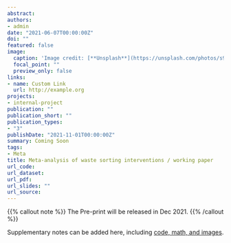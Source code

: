 ```yaml
---
abstract: 
authors:
- admin
date: "2021-06-07T00:00:00Z"
doi: ""
featured: false
image:
  caption: 'Image credit: [**Unsplash**](https://unsplash.com/photos/s9CC2SKySJM)'
  focal_point: ""
  preview_only: false
links:
- name: Custom Link
  url: http://example.org
projects:
- internal-project
publication: ""
publication_short: ""
publication_types:
- "3"
publishDate: "2021-11-01T00:00:00Z"
summary: Coming Soon
tags:
- Meta
title: Meta-analysis of waste sorting interventions / working paper
url_code: 
url_dataset: 
url_pdf: 
url_slides: ""
url_source: 
---
```


{{% callout note %}}
The Pre-print will be released in Dec 2021.
{{% /callout %}}

Supplementary notes can be added here, including [code, math, and images](https://wowchemy.com/docs/writing-markdown-latex/).
